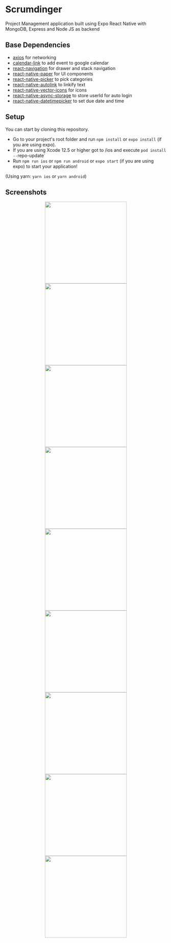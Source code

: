 # Scrumdinger
Project Management application built using Expo React Native with MongoDB, Express and Node JS as backend

## Base Dependencies
- [axios](https://axios-http.com/docs/intro) for networking
- [calendar-link](https://github.com/AnandChowdhary/calendar-link) to add event to google calendar
- [react-navigation](https://reactnavigation.org/) for drawer and stack navigation
- [react-native-paper](https://reactnativepaper.com/) for UI components
- [react-native-picker](https://www.npmjs.com/package/@react-native-picker/picker) to pick categories
- [react-native-autolink](https://github.com/joshswan/react-native-autolink) to linkify text
- [react-native-vector-icons](https://github.com/oblador/react-native-vector-icons) for icons
- [react-native-async-storage](https://react-native-async-storage.github.io/async-storage/docs/usage/) to store userId for auto login
- [react-native-datetimepicker](https://github.com/react-native-datetimepicker/datetimepicker) to set due date and time


## Setup

You can start by cloning this repository.

- Go to your project's root folder and run `npm install` or `expo install` (if you are using expo).
- If you are using Xcode 12.5 or higher got to /ios and execute `pod install --`repo-update`
- Run `npm run ios` or `npm run android` or `expo start` (if you are using expo) to start your application!

(Using yarn: `yarn ios` or `yarn android`)

## Screenshots

<p align = "center">
  <img src="https://user-images.githubusercontent.com/76529959/182428540-992eb425-8bcd-4d1b-b9fe-90359a140793.png" width="256">
  <img src="https://user-images.githubusercontent.com/76529959/182432871-0b530d53-e4f0-4b94-99d2-efd87e1ddb58.png" width="256">
  <img src="https://user-images.githubusercontent.com/76529959/182432981-f04cfc5d-18ea-4f63-a754-5a31af10593a.png" width="256">
  <img src="https://user-images.githubusercontent.com/76529959/182428747-5345e63d-d729-4d82-9307-13e7498e58fd.png" width="256">
  <img src="https://user-images.githubusercontent.com/76529959/182428820-5bdfd353-1c46-42ae-8309-d6cc513eb916.png" width="256">
  <img src="https://user-images.githubusercontent.com/76529959/182428910-116f3c49-26a0-425f-80f4-3d2b1b24fb85.png" width="256">
  <img src="https://user-images.githubusercontent.com/76529959/182431662-43fd43df-1d25-4866-9b9d-412067909cb6.png" width="256">
  <img src="https://user-images.githubusercontent.com/76529959/182429219-1e3570c3-4b9f-4727-ad29-f1dd4daae036.png" width="256">
  <img src="https://user-images.githubusercontent.com/76529959/182432260-5be7b1fd-791e-42b6-b0f5-e51360dbfe85.png" width="256">
</p>
